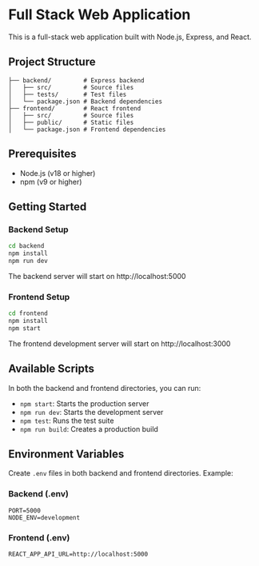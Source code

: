 # Full Stack Web Application

This is a full-stack web application built with Node.js, Express, and React.

## Project Structure

```
├── backend/         # Express backend
│   ├── src/         # Source files
│   ├── tests/       # Test files
│   └── package.json # Backend dependencies
├── frontend/        # React frontend
│   ├── src/         # Source files
│   ├── public/      # Static files
│   └── package.json # Frontend dependencies
```

## Prerequisites

- Node.js (v18 or higher)
- npm (v9 or higher)

## Getting Started

### Backend Setup

```bash
cd backend
npm install
npm run dev
```

The backend server will start on http://localhost:5000

### Frontend Setup

```bash
cd frontend
npm install
npm start
```

The frontend development server will start on http://localhost:3000

## Available Scripts

In both the backend and frontend directories, you can run:

- `npm start`: Starts the production server
- `npm run dev`: Starts the development server
- `npm test`: Runs the test suite
- `npm run build`: Creates a production build

## Environment Variables

Create `.env` files in both backend and frontend directories. Example:

### Backend (.env)
```
PORT=5000
NODE_ENV=development
```

### Frontend (.env)
```
REACT_APP_API_URL=http://localhost:5000
``` 